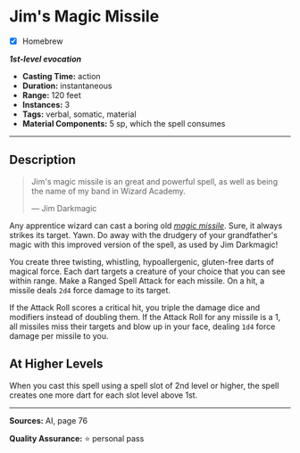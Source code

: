 # Jim's Magic Missile
- [x] Homebrew

***1st-level evocation***
- **Casting Time:** action
- **Duration:** instantaneous
- **Range:** 120 feet
- **Instances:** 3
- **Tags:** verbal, somatic, material
- **Material Components:** 5 sp, which the spell consumes

---

## Description
> Jim's magic missile is an great and powerful spell, as well as being the name of my band in Wizard Academy.
> 
> &mdash; Jim Darkmagic

Any apprentice wizard can cast a boring old [*magic missile*](../level-1/magic-missile.md).
Sure, it always strikes its target.
Yawn.
Do away with the drudgery of your grandfather's magic with this improved version of the spell, as used by Jim Darkmagic!

You create three twisting, whistling, hypoallergenic, gluten-free darts of magical force.
Each dart targets a creature of your choice that you can see within range.
Make a Ranged Spell Attack for each missile.
On a hit, a missile deals `2d4` force damage to its target.

If the Attack Roll scores a critical hit, you triple the damage dice and modifiers instead of doubling them.
If the Attack Roll for any missile is a 1, all missiles miss their targets and blow up in your face, dealing `1d4` force damage per missile to you.

## At Higher Levels
When you cast this spell using a spell slot of 2nd level or higher, the spell creates one more dart for each slot level above 1st.

---

**Sources:** AI, page 76

**Quality Assurance:** :star: personal pass
